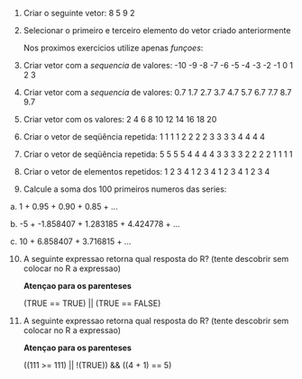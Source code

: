 
1. Criar o seguinte vetor: 8 5 9 2

2. Selecionar o primeiro e terceiro elemento do vetor criado anteriormente


    Nos proximos exercicios utilize apenas *funçoes*:

3. Criar vetor com a *sequencia* de valores: -10  -9  -8  -7  -6  -5  -4  -3  -2  -1   0   1   2   3

4. Criar vetor com a *sequencia* de valores: 0.7 1.7 2.7 3.7 4.7 5.7 6.7 7.7 8.7 9.7 

5. Criar vetor com os valores: 2  4  6  8 10 12 14 16 18 20

6. Criar o vetor de seqüência repetida: 1 1 1 1 2 2 2 2 3 3 3 3 4 4 4 4

7. Criar o vetor de seqüência repetida: 5 5 5 5 4 4 4 4 3 3 3 3 2 2 2 2 1 1 1 1

8. Criar o vetor de elementos repetidos: 1 2 3 4 1 2 3 4 1 2 3 4 1 2 3 4

9. Calcule a soma dos 100 primeiros numeros das series:

  a. 1 + 0.95 + 0.90 + 0.85 + ...
  
  b. -5  + -1.858407 + 1.283185 + 4.424778 + ...
  
  c. 10 + 6.858407  + 3.716815  + ...
  
10. A seguinte expressao retorna qual resposta do R? (tente descobrir sem colocar no R a expressao)

    **Atençao para os parenteses**

    (TRUE == TRUE) || (TRUE == FALSE)

11. A seguinte expressao retorna qual resposta do R? (tente descobrir sem colocar no R a expressao)

    **Atençao para os parenteses**

    ((111 >= 111) || !(TRUE)) && ((4 + 1) == 5)


